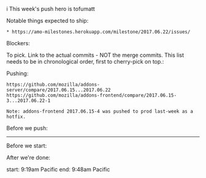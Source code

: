 i This week's push hero is tofumatt

Notable things expected to ship:

    * https://amo-milestones.herokuapp.com/milestone/2017.06.22/issues/


Blockers:


To pick.  Link to the actual commits - NOT the merge commits.  This list needs
to be in chronological order, first to cherry-pick on top.:



Pushing:

    https://github.com/mozilla/addons-server/compare/2017.06.15...2017.06.22
    https://github.com/mozilla/addons-frontend/compare/2017.06.15-3...2017.06.22-1

    Note: addons-frontend 2017.06.15-4 was pushed to prod last-week as a hotfix.


Before we push:


-------------------------------------------------------------------------------
Before we start:


After we're done:


start: 9:19am Pacific
end: 9:48am Pacific
